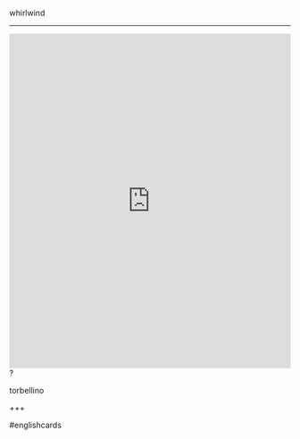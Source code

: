 whirlwind
___
<iframe src="https://youglish.com/pronounce/whirlwind/english" style="width:100%; height:600px;" frameborder="0"></iframe>
?

torbellino
<!--SR:!2025-04-05,3,250-->
+++

#englishcards